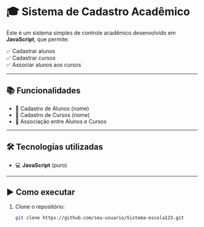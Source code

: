 # 🎓 Sistema de Cadastro Acadêmico

Este é um sistema simples de controle acadêmico desenvolvido em **JavaScript**, que permite:

✅ Cadastrar alunos  
✅ Cadastrar cursos  
✅ Associar alunos aos cursos

---

## 📚 Funcionalidades

- 👤 Cadastro de Alunos (nome)
- 📘 Cadastro de Cursos (nome)
- 🔗 Associação entre Alunos e Cursos

---

## 🛠 Tecnologias utilizadas

- 💻 **JavaScript** (puro)
---

## ▶️ Como executar

1. Clone o repositório:
   ```bash
   git clone https://github.com/seu-usuario/Sistema-escola123.git
